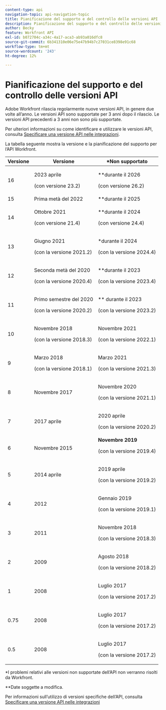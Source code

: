 ```yaml
---
content-type: api
navigation-topic: api-navigation-topic
title: Pianificazione del supporto e del controllo delle versioni API
description: Pianificazione del supporto e del controllo delle versioni API
author: Becky
feature: Workfront API
exl-id: b072704c-a34c-4a17-aca3-ab93a016dfc8
source-git-commit: 6b341310e06e75e47b94b7c27031ce8398e91c68
workflow-type: tm+mt
source-wordcount: '243'
ht-degree: 12%

---
```


# Pianificazione del supporto e del controllo delle versioni API



Adobe Workfront rilascia regolarmente nuove versioni API, in genere due volte all’anno. Le versioni API sono supportate per 3 anni dopo il rilascio. Le versioni API precedenti a 3 anni non sono più supportate.

Per ulteriori informazioni su come identificare e utilizzare le versioni API, consulta [Specificare una versione API nelle integrazioni](/help/quicksilver/wf-api/api/specify-api-version-integrations.md).

La tabella seguente mostra la versione e la pianificazione del supporto per l’API Workfront.

<table style="table-layout:auto"> 
 <col> 
 <col> 
 <col> 
 <thead> 
  <tr> 
   <th><strong>Versione</strong> </th> 
   <th><strong>Versione</strong> </th> 
   <th><strong>*Non supportato</strong> </th> 
  </tr> 
 </thead> 
 <tbody> 
   <td>16</td> 
   <td> <p>2023 aprile</p> <p>(con versione 23.2)</p> </td> 
   <td> <p>**durante il 2026</p> <p>(con versione 26.2)</p> </td> 
  </tr> 
  <tr> 
   <td>15</td> 
   <td>Prima metà del 2022</td> 
   <td>**durante il 2025</td> 
  </tr> 
  <tr> 
   <td>14</td> 
   <td> <p>Ottobre 2021</p> <p>(con versione 21.4)</p> </td> 
   <td> <p>**durante il 2024</p> <p>(con versione 24.4)</p> </td> 
  </tr> 
  <tr> 
   <td>13</td> 
   <td> <p>Giugno 2021</p> <p>(con la versione 2021.2)</p> </td> 
   <td> <p>*durante il 2024</p> <p>(con la versione 2024.4)</p> </td> 
  </tr> 
  <tr> 
   <td>12</td> 
   <td> <p>Seconda metà del 2020</p> <p>(con la versione 2020.4)</p> </td> 
   <td> <p>**durante il 2023</p> <p>(con la versione 2023.4)</p> </td> 
  </tr> 
  <tr> 
   <td>11</td> 
   <td> <p>Primo semestre del 2020</p> <p>(con la versione 2020.2)</p> </td> 
   <td> <p>** durante il 2023</p> <p>(con la versione 2023.2)</p> </td> 
  </tr> 
  <tr> 
   <td>10</td> 
   <td> <p>Novembre 2018</p> <p>(con la versione 2018.3)</p> </td> 
   <td> <p>Novembre 2021</p> <p>(con la versione 2022.1)</p> </td> 
  </tr> 
  <tr> 
   <td>9</td> 
   <td> <p>Marzo 2018</p> <p>(con la versione 2018.1)</p> </td> 
   <td> <p>Marzo 2021</p> <p>(con la versione 2021.3)</p> </td> 
  </tr> 
  <tr> 
   <td>8</td> 
   <td>Novembre 2017</td> 
   <td> <p>Novembre 2020</p> <p>(con la versione 2021.1)</p> </td> 
  </tr> 
  <tr> 
   <td>7</td> 
   <td>2017 aprile</td> 
   <td> <p>2020 aprile</p> <p>(con la versione 2020.2)</p> </td> 
  </tr> 
  <tr> 
   <td>6</td> 
   <td>Novembre 2015</td> 
   <td><strong>Novembre 2019</strong> <p>(con la versione 2019.4)</p> </td> 
  </tr> 
  <tr> 
   <td>5</td> 
   <td>2014 aprile</td> 
   <td> <p>2019 aprile</p> <p>(con la versione 2019.2)</p> </td> 
  </tr> 
  <tr> 
   <td>4</td> 
   <td>2012</td> 
   <td> <p>Gennaio 2019</p> <p>(con la versione 2019.1)</p> </td> 
  </tr> 
  <tr> 
   <td>3</td> 
   <td>2011</td> 
   <td> <p>Novembre 2018</p> <p>(con la versione 2018.3)</p> </td> 
  </tr> 
  <tr> 
   <td>2</td> 
   <td>2009</td> 
   <td> <p>Agosto 2018</p> <p>(con la versione 2018.2)</p> </td> 
  </tr> 
  <tr> 
   <td>1</td> 
   <td>2008</td> 
   <td> <p>Luglio 2017</p> <p>(con la versione 2017.2)</p> </td> 
  </tr> 
  <tr> 
   <td>0.75</td> 
   <td>2008</td> 
   <td> <p>Luglio 2017</p> <p>(con la versione 2017.2)</p> </td> 
  </tr> 
  <tr> 
   <td>0.5</td> 
   <td>2008</td> 
   <td> <p>Luglio 2017</p> <p>(con la versione 2017.2)</p> </td> 
  </tr> 
 </tbody> 
</table>

&#42;I problemi relativi alle versioni non supportate dell’API non verranno risolti da Workfront.

&#42;&#42;Date soggette a modifica.

Per informazioni sull’utilizzo di versioni specifiche dell’API, consulta [Specificare una versione API nelle integrazioni](../../wf-api/api/specify-api-version-integrations.md)
